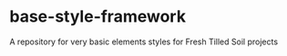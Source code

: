 base-style-framework
====================

A repository for very basic elements styles for Fresh Tilled Soil projects
